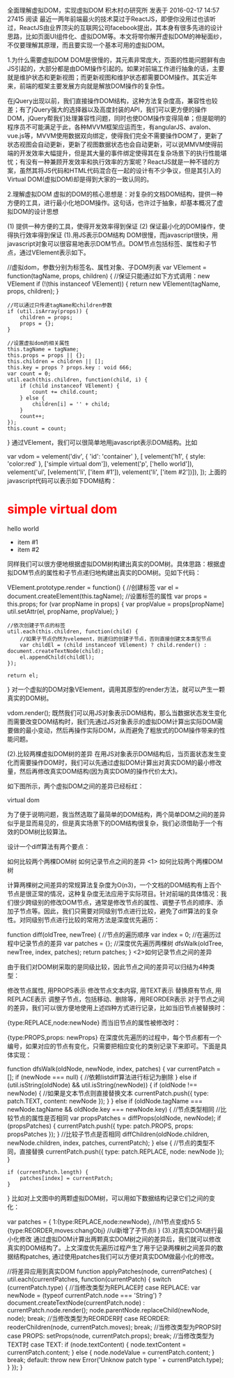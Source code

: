 全面理解虚拟DOM，实现虚拟DOM
积木村の研究所 发表于 2016-02-17 14:57   27415 阅读
最近一两年前端最火的技术莫过于ReactJS，即便你没用过也该听过，ReactJS由业界顶尖的互联网公司facebook提出，其本身有很多先进的设计思路，比如页面UI组件化、虚拟DOM等。本文将带你解开虚拟DOM的神秘面纱，不仅要理解其原理，而且要实现一个基本可用的虚拟DOM。

1.为什么需要虚拟DOM
DOM是很慢的，其元素非常庞大，页面的性能问题鲜有由JS引起的，大部分都是由DOM操作引起的。如果对前端工作进行抽象的话，主要就是维护状态和更新视图；而更新视图和维护状态都需要DOM操作。其实近年来，前端的框架主要发展方向就是解放DOM操作的复杂性。

在jQuery出现以前，我们直接操作DOM结构，这种方法复杂度高，兼容性也较差；有了jQuery强大的选择器以及高度封装的API，我们可以更方便的操作DOM，jQuery帮我们处理兼容性问题，同时也使DOM操作变得简单；但是聪明的程序员不可能满足于此，各种MVVM框架应运而生，有angularJS、avalon、vue.js等，MVVM使用数据双向绑定，使得我们完全不需要操作DOM了，更新了状态视图会自动更新，更新了视图数据状态也会自动更新，可以说MMVM使得前端的开发效率大幅提升，但是其大量的事件绑定使得其在复杂场景下的执行性能堪忧；有没有一种兼顾开发效率和执行效率的方案呢？ReactJS就是一种不错的方案，虽然其将JS代码和HTML代码混合在一起的设计有不少争议，但是其引入的Virtual DOM(虚拟DOM)却是得到大家的一致认同的。

2.理解虚拟DOM
虚拟的DOM的核心思想是：对复杂的文档DOM结构，提供一种方便的工具，进行最小化地DOM操作。这句话，也许过于抽象，却基本概况了虚拟DOM的设计思想

(1) 提供一种方便的工具，使得开发效率得到保证
(2) 保证最小化的DOM操作，使得执行效率得到保证
(1).用JS表示DOM结构
DOM很慢，而javascript很快，用javascript对象可以很容易地表示DOM节点。DOM节点包括标签、属性和子节点，通过VElement表示如下。

//虚拟dom，参数分别为标签名、属性对象、子DOM列表
var VElement = function(tagName, props, children) {
    //保证只能通过如下方式调用：new VElement
    if (!(this instanceof VElement)) {
        return new VElement(tagName, props, children);
    }

    //可以通过只传递tagName和children参数
    if (util.isArray(props)) {
        children = props;
        props = {};
    }

    //设置虚拟dom的相关属性
    this.tagName = tagName;
    this.props = props || {};
    this.children = children || [];
    this.key = props ? props.key : void 666;
    var count = 0;
    util.each(this.children, function(child, i) {
        if (child instanceof VElement) {
            count += child.count;
        } else {
            children[i] = '' + child;
        }
        count++;
    });
    this.count = count;
}
通过VElement，我们可以很简单地用javascript表示DOM结构。比如

var vdom = velement('div', { 'id': 'container' }, [
    velement('h1', { style: 'color:red' }, ['simple virtual dom']),
    velement('p', ['hello world']),
    velement('ul', [velement('li', ['item #1']), velement('li', ['item #2'])]),
]);
上面的javascript代码可以表示如下DOM结构：

<div id="container">
    <h1 style="color:red">simple virtual dom</h1>
    <p>hello world</p>
    <ul>
        <li>item #1</li>
        <li>item #2</li>
    </ul>   
</div>
同样我们可以很方便地根据虚拟DOM树构建出真实的DOM树。具体思路：根据虚拟DOM节点的属性和子节点递归地构建出真实的DOM树。见如下代码：

VElement.prototype.render = function() {
    //创建标签
    var el = document.createElement(this.tagName);
    //设置标签的属性
    var props = this.props;
    for (var propName in props) {
        var propValue = props[propName]
        util.setAttr(el, propName, propValue);
    }

    //依次创建子节点的标签
    util.each(this.children, function(child) {
        //如果子节点仍然为velement，则递归的创建子节点，否则直接创建文本类型节点
        var childEl = (child instanceof VElement) ? child.render() : document.createTextNode(child);
        el.appendChild(childEl);
    });

    return el;
}
对一个虚拟的DOM对象VElement，调用其原型的render方法，就可以产生一颗真实的DOM树。

vdom.render();
既然我们可以用JS对象表示DOM结构，那么当数据状态发生变化而需要改变DOM结构时，我们先通过JS对象表示的虚拟DOM计算出实际DOM需要做的最小变动，然后再操作实际DOM，从而避免了粗放式的DOM操作带来的性能问题。

(2).比较两棵虚拟DOM树的差异
在用JS对象表示DOM结构后，当页面状态发生变化而需要操作DOM时，我们可以先通过虚拟DOM计算出对真实DOM的最小修改量，然后再修改真实DOM结构(因为真实DOM的操作代价太大)。

如下图所示，两个虚拟DOM之间的差异已经标红：

virtual dom

为了便于说明问题，我当然选取了最简单的DOM结构，两个简单DOM之间的差异似乎是显而易见的，但是真实场景下的DOM结构很复杂，我们必须借助于一个有效的DOM树比较算法。

设计一个diff算法有两个要点：

如何比较两个两棵DOM树
如何记录节点之间的差异
<1> 如何比较两个两棵DOM树

计算两棵树之间差异的常规算法复杂度为O(n3)，一个文档的DOM结构有上百个节点是很正常的情况，这种复杂度无法应用于实际项目。针对前端的具体情况：我们很少跨级别的修改DOM节点，通常是修改节点的属性、调整子节点的顺序、添加子节点等。因此，我们只需要对同级别节点进行比较，避免了diff算法的复杂性。对同级别节点进行比较的常用方法是深度优先遍历：

function diff(oldTree, newTree) {
    //节点的遍历顺序
    var index = 0; 
    //在遍历过程中记录节点的差异
    var patches = {}; 
    //深度优先遍历两棵树
    dfsWalk(oldTree, newTree, index, patches); 
    return patches; 
}
<2>如何记录节点之间的差异

由于我们对DOM树采取的是同级比较，因此节点之间的差异可以归结为4种类型：

修改节点属性, 用PROPS表示
修改节点文本内容, 用TEXT表示
替换原有节点, 用REPLACE表示
调整子节点，包括移动、删除等，用REORDER表示
对于节点之间的差异，我们可以很方便地使用上述四种方式进行记录，比如当旧节点被替换时：

{type:REPLACE,node:newNode}
而当旧节点的属性被修改时：

{type:PROPS,props: newProps}
在深度优先遍历的过程中，每个节点都有一个编号，如果对应的节点有变化，只需要把相应变化的类别记录下来即可。下面是具体实现：

function dfsWalk(oldNode, newNode, index, patches) {
    var currentPatch = [];
    if (newNode === null) {
        //依赖listdiff算法进行标记为删除
    } else if (util.isString(oldNode) && util.isString(newNode)) {
        if (oldNode !== newNode) {
            //如果是文本节点则直接替换文本
            currentPatch.push({
                type: patch.TEXT,
                content: newNode
            });
        }
    } else if (oldNode.tagName === newNode.tagName && oldNode.key === newNode.key) {
        //节点类型相同
        //比较节点的属性是否相同
        var propsPatches = diffProps(oldNode, newNode);
        if (propsPatches) {
            currentPatch.push({
                type: patch.PROPS,
                props: propsPatches
            });
        }
        //比较子节点是否相同
        diffChildren(oldNode.children, newNode.children, index, patches, currentPatch);
    } else {
        //节点的类型不同，直接替换
        currentPatch.push({ type: patch.REPLACE, node: newNode });
    }

    if (currentPatch.length) {
        patches[index] = currentPatch;
    }
}
比如对上文图中的两颗虚拟DOM树，可以用如下数据结构记录它们之间的变化：

var patches = {
        1:{type:REPLACE,node:newNode}, //h1节点变成h5
        5:{type:REORDER,moves:changObj} //ul新增了子节点li
    }
(3).对真实DOM进行最小化修改
通过虚拟DOM计算出两颗真实DOM树之间的差异后，我们就可以修改真实的DOM结构了。上文深度优先遍历过程产生了用于记录两棵树之间差异的数据结构patches, 通过使用patches我们可以方便对真实DOM做最小化的修改。

//将差异应用到真实DOM
function applyPatches(node, currentPatches) {
    util.each(currentPatches, function(currentPatch) {
        switch (currentPatch.type) {
            //当修改类型为REPLACE时
            case REPLACE:
                var newNode = (typeof currentPatch.node === 'String')
                 ? document.createTextNode(currentPatch.node) 
                 : currentPatch.node.render();
                node.parentNode.replaceChild(newNode, node);
                break;
            //当修改类型为REORDER时
            case REORDER:
                reoderChildren(node, currentPatch.moves);
                break;
            //当修改类型为PROPS时
            case PROPS:
                setProps(node, currentPatch.props);
                break;
            //当修改类型为TEXT时
            case TEXT:
                if (node.textContent) {
                    node.textContent = currentPatch.content;
                } else {
                    node.nodeValue = currentPatch.content;
                }
                break;
            default:
                throw new Error('Unknow patch type ' + currentPatch.type);
        }
    });
}
